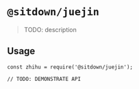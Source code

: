# `@sitdown/juejin`

> TODO: description

## Usage

```
const zhihu = require('@sitdown/juejin');

// TODO: DEMONSTRATE API
```
